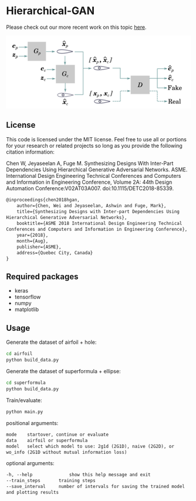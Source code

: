 # Hierarchical-GAN

Please check out our more recent work on this topic [here](https://github.com/wchen459/hgan_jmd_2019).

![Alt text](/architecture.png)

## License
This code is licensed under the MIT license. Feel free to use all or portions for your research or related projects so long as you provide the following citation information:

Chen W, Jeyaseelan A, Fuge M. Synthesizing Designs With Inter-Part Dependencies Using Hierarchical Generative Adversarial Networks. ASME. International Design Engineering Technical Conferences and Computers and Information in Engineering Conference, Volume 2A: 44th Design Automation Conference:V02AT03A007. doi:10.1115/DETC2018-85339.

    @inproceedings{chen2018hgan,
        author={Chen, Wei and Jeyaseelan, Ashwin and Fuge, Mark},
        title={Synthesizing Designs with Inter-part Dependencies Using Hierarchical Generative Adversarial Networks},
        booktitle={ASME 2018 International Design Engineering Technical Conferences and Computers and Information in Engineering Conference},
        year={2018},
        month={Aug},
        publisher={ASME},
        address={Quebec City, Canada}
    }

## Required packages

- keras
- tensorflow
- numpy
- matplotlib

## Usage

Generate the dataset of airfoil + hole:

```bash
cd airfoil
python build_data.py
```

Generate the dataset of superformula + ellipse:

```bash
cd superformula
python build_data.py
```

Train/evaluate:

```bash
python main.py
```

positional arguments:
    
```
mode	startover, continue or evaluate
data	airfoil or superformula
model	select which model to use: 2g1d (2G1D), naive (2G2D), or wo_info (2G1D without mutual information loss)
```

optional arguments:

```
-h, --help            	show this help message and exit
--train_steps		training steps
--save_interval 	number of intervals for saving the trained model and plotting results
```

